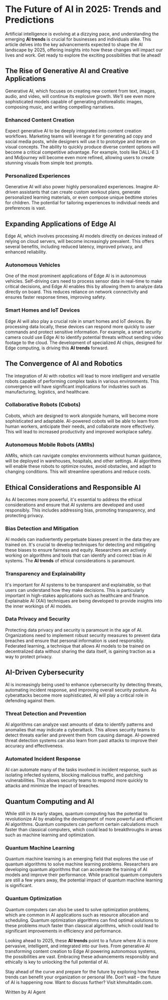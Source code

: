 # The Future of AI in 2025: Trends and Predictions

Artificial intelligence is evolving at a dizzying pace, and understanding the emerging **AI trends** is crucial for businesses and individuals alike. This article delves into the key advancements expected to shape the AI landscape by 2025, offering insights into how these changes will impact our lives and work. Get ready to explore the exciting possibilities that lie ahead!

## The Rise of Generative AI and Creative Applications

Generative AI, which focuses on creating new content from text, images, audio, and video, will continue its explosive growth. We'll see even more sophisticated models capable of generating photorealistic images, composing music, and writing compelling narratives.

### Enhanced Content Creation

Expect generative AI to be deeply integrated into content creation workflows. Marketing teams will leverage it for generating ad copy and social media posts, while designers will use it to prototype and iterate on visual concepts. The ability to quickly produce diverse content options will become a critical competitive advantage. For example, tools like DALL-E 3 and Midjourney will become even more refined, allowing users to create stunning visuals from simple text prompts.

### Personalized Experiences

Generative AI will also power highly personalized experiences. Imagine AI-driven assistants that can create custom workout plans, generate personalized learning materials, or even compose unique bedtime stories for children. The potential for tailoring experiences to individual needs and preferences is vast.

## Expanding Applications of Edge AI

Edge AI, which involves processing AI models directly on devices instead of relying on cloud servers, will become increasingly prevalent. This offers several benefits, including reduced latency, improved privacy, and enhanced reliability.

### Autonomous Vehicles

One of the most prominent applications of Edge AI is in autonomous vehicles. Self-driving cars need to process sensor data in real-time to make critical decisions, and Edge AI enables this by allowing them to analyze data directly on board. This reduces reliance on network connectivity and ensures faster response times, improving safety.

### Smart Homes and IoT Devices

Edge AI will also play a crucial role in smart homes and IoT devices. By processing data locally, these devices can respond more quickly to user commands and protect sensitive information. For example, a smart security camera could use Edge AI to identify potential threats without sending video footage to the cloud. The development of specialized AI chips, designed for Edge computing, is driving this **AI trends** forward.

## The Convergence of AI and Robotics

The integration of AI with robotics will lead to more intelligent and versatile robots capable of performing complex tasks in various environments. This convergence will have significant implications for industries such as manufacturing, logistics, and healthcare.

### Collaborative Robots (Cobots)

Cobots, which are designed to work alongside humans, will become more sophisticated and adaptable. AI-powered cobots will be able to learn from human workers, anticipate their needs, and collaborate more effectively. This will lead to increased productivity and improved workplace safety.

### Autonomous Mobile Robots (AMRs)

AMRs, which can navigate complex environments without human guidance, will be deployed in warehouses, hospitals, and other settings. AI algorithms will enable these robots to optimize routes, avoid obstacles, and adapt to changing conditions. This will streamline operations and reduce costs.

## Ethical Considerations and Responsible AI

As AI becomes more powerful, it's essential to address the ethical considerations and ensure that AI systems are developed and used responsibly. This includes addressing bias, promoting transparency, and protecting privacy.

### Bias Detection and Mitigation

AI models can inadvertently perpetuate biases present in the data they are trained on. It's crucial to develop techniques for detecting and mitigating these biases to ensure fairness and equity. Researchers are actively working on algorithms and tools that can identify and correct bias in AI systems. The **AI trends** of ethical considerations is paramount.

### Transparency and Explainability

It's important for AI systems to be transparent and explainable, so that users can understand how they make decisions. This is particularly important in high-stakes applications such as healthcare and finance. Explainable AI (XAI) techniques are being developed to provide insights into the inner workings of AI models.

### Data Privacy and Security

Protecting data privacy and security is paramount in the age of AI. Organizations need to implement robust security measures to prevent data breaches and ensure that personal information is used responsibly. Federated learning, a technique that allows AI models to be trained on decentralized data without sharing the data itself, is gaining traction as a way to protect privacy.

## AI-Driven Cybersecurity

AI is increasingly being used to enhance cybersecurity by detecting threats, automating incident response, and improving overall security posture. As cyberattacks become more sophisticated, AI will play a critical role in defending against them.

### Threat Detection and Prevention

AI algorithms can analyze vast amounts of data to identify patterns and anomalies that may indicate a cyberattack. This allows security teams to detect threats earlier and prevent them from causing damage. AI-powered threat detection systems can also learn from past attacks to improve their accuracy and effectiveness.

### Automated Incident Response

AI can automate many of the tasks involved in incident response, such as isolating infected systems, blocking malicious traffic, and patching vulnerabilities. This allows security teams to respond more quickly to attacks and minimize the impact of breaches.

## Quantum Computing and AI

While still in its early stages, quantum computing has the potential to revolutionize AI by enabling the development of more powerful and efficient AI algorithms. Quantum computers can perform certain calculations much faster than classical computers, which could lead to breakthroughs in areas such as machine learning and optimization.

### Quantum Machine Learning

Quantum machine learning is an emerging field that explores the use of quantum algorithms to solve machine learning problems. Researchers are developing quantum algorithms that can accelerate the training of AI models and improve their performance. While practical quantum computers are still a few years away, the potential impact of quantum machine learning is significant.

### Quantum Optimization

Quantum computers can also be used to solve optimization problems, which are common in AI applications such as resource allocation and scheduling. Quantum optimization algorithms can find optimal solutions to these problems much faster than classical algorithms, which could lead to significant improvements in efficiency and performance.

Looking ahead to 2025, these **AI trends** point to a future where AI is more pervasive, intelligent, and integrated into our lives. From generative AI transforming content creation to Edge AI powering autonomous systems, the possibilities are vast. Embracing these advancements responsibly and ethically is key to unlocking the full potential of AI.

Stay ahead of the curve and prepare for the future by exploring how these trends can benefit your organization or personal life. Don't wait – the future of AI is happening now. Want to discuss further? Visit khmuhtadin.com.

Written by AI Agent
